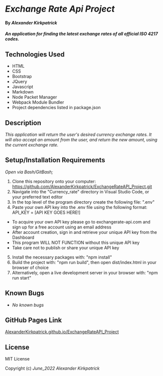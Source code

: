 # _Exchange Rate Api Project_

#### By _**Alexander Kirkpatrick**_

#### _An application for finding the latest exchange rates of all official ISO 4217 codes._

## Technologies Used

* HTML
* CSS
* Bootstrap
* JQuery
* Javascript
* Markdown
* Node Packet Manager
* Webpack Module Bundler
* Project dependencies listed in package.json

## Description

_This application will return the user's desired currency exchange rates. It will also accept an amount from the user, and return the new amount, using the current exchange rate._

## Setup/Installation Requirements

_Open via Bash/GitBash;_
1. Clone this repository onto your computer: https://github.com/AlexanderKirkpatrick/ExchangeRateAPI_Project.git
2. Navigate into the "Currency_rate" directory in Visual Studio Code, or your preferred text editor
3. In the top level of the program directory create the following file: ".env"
4. Paste your own API key into the .env file using the following format: API_KEY = [API KEY GOES HERE!] 
*  To acquire your own API key please go to exchangerate-api.com and sign up for a free account using an email address 
*  After account creation, sign in and retrieve your unique API key from the Dashboard 
*  This program WILL NOT FUNCTION without this unique API key
*  Take care not to publish or share your unique API key
5. Install the necessary packages with: "npm install"
6. Build the project with: "npm run build", then open dist/index.html in your browser of choice
7. Alternatively, open a live development server in your browser with: "npm run start"

## Known Bugs

* _No known bugs_  


## GitHub Pages Link

[AlexanderKirkpatrick.github.io/ExchangeRateAPI_Project](https://alexanderkirkpatrick.github.io/ExchangeRateAPI_Project/)

## License

MIT License

Copyright (c) _June_2022_ _Alexander Kirkpatrick_